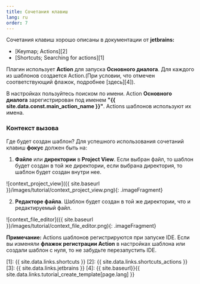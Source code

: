 ```yaml
---
title: Сочетания клавиш
lang: ru
order: 7
---
```


Сочетания клавиш хорошо описаны в документации от **jetbrains:**<br>

* [Keymap; Actions][2]
* [Shortcuts; Searching for actions][1]

Плагин использует **Action** для запуска **Основного диалога**. Для каждого из шаблонов создается Action.(При условии, что отмечен соответствующий флажок, подробнее [здесь][4]).

В настройках пользуйтесь поиском по имени. Action **Основного диалога** зарегистрирован под именем **"{{ site.data.const.main_action_name }}"**. Actions шаблонов используют их имена.

### Контекст вызова
Где будет создан шаблон? Для успешного использования сочетаний клавиш **фокус** должен быть на:

1. **Файле** или **директории** в **Project View**. Если выбран файл, то шаблон будет создан в той же директории, если выбрана директория, то шаблон будет создан внутри нее.

![context_project_view]({{ site.baseurl }}/images/tutorial/context_project_view.png){: .imageFragment}

2. **Редакторе файла**. Шаблон будет создан в той же директории, что и редактируемый файл.

![context_file_editor]({{ site.baseurl }}/images/tutorial/context_file_editor.png){: .imageFragment}

**Примечание:** Actions шаблонов регистрируются при запуске IDE. Если вы изменяли **флажок регистрации Action** в настройках шаблона или создали шаблон с нуля, то не забудьте перезапустить IDE.


[1]: {{ site.data.links.shortcuts }}
[2]: {{ site.data.links.shortcuts_actions }}
[3]: {{ site.data.links.jetbrains }}
[4]: {{ site.baseurl}}{{ site.data.links.tutorial_create_template[page.lang] }}